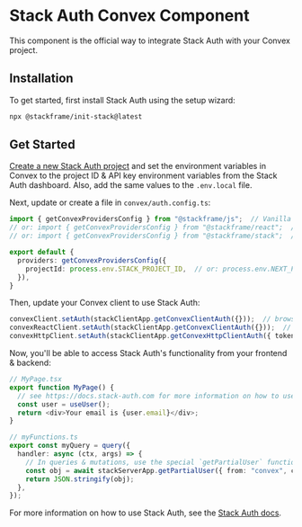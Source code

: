 # Stack Auth Convex Component

This component is the official way to integrate Stack Auth with your Convex project.

## Installation

To get started, first install Stack Auth using the setup wizard:

```bash
npx @stackframe/init-stack@latest
```

## Get Started

[Create a new Stack Auth project](https://app.stack-auth.com) and set the environment variables in Convex to the project ID & API key environment variables from the Stack Auth dashboard. Also, add the same values to the `.env.local` file.

Next, update or create a file in `convex/auth.config.ts`:

```ts
import { getConvexProvidersConfig } from "@stackframe/js";  // Vanilla JS
// or: import { getConvexProvidersConfig } from "@stackframe/react";  // React
// or: import { getConvexProvidersConfig } from "@stackframe/stack";  // Next.js

export default {
  providers: getConvexProvidersConfig({
    projectId: process.env.STACK_PROJECT_ID,  // or: process.env.NEXT_PUBLIC_STACK_PROJECT_ID
  }),
}
```

Then, update your Convex client to use Stack Auth:

```ts
convexClient.setAuth(stackClientApp.getConvexClientAuth({}));  // browser JS
convexReactClient.setAuth(stackClientApp.getConvexClientAuth({}));  // React
convexHttpClient.setAuth(stackClientApp.getConvexHttpClientAuth({ tokenStore: requestObject }));  // HTTP, see Stack Auth docs for more information on tokenStore
```

Now, you'll be able to access Stack Auth's functionality from your frontend & backend:

```ts
// MyPage.tsx
export function MyPage() {
  // see https://docs.stack-auth.com for more information on how to use Stack Auth
  const user = useUser();
  return <div>Your email is {user.email}</div>;
}

// myFunctions.ts
export const myQuery = query({
  handler: async (ctx, args) => {
    // In queries & mutations, use the special `getPartialUser` function to get user info
    const obj = await stackServerApp.getPartialUser({ from: "convex", ctx });
    return JSON.stringify(obj);
  },
});
```

For more information on how to use Stack Auth, see the [Stack Auth docs](https://docs.stack-auth.com).
